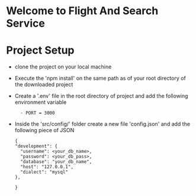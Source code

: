 # Welcome to Flight And Search Service

# Project Setup

- clone the project on your local machine

- Execute the 'npm install' on the same path as of your root directory of the
  downloaded project

- Create a '.env' file in the root directory of project and add the following
  environment variable

        - PORT = 3000

- Inside the 'src/config/' folder create a new file 'config.json' and add the
  following piece of JSON

  ```
  {
  "development": {
    "username": <your_db_name>,
    "password": <your_db_pass>,
    "database": "your_db_name",
    "host": "127.0.0.1",
    "dialect": "mysql"
  },

  }

  ```
